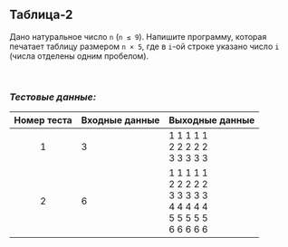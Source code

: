 ## Таблица-2

Дано натуральное число <code>n</code> (<code>n ≤ 9</code>). Напишите программу,
которая печатает таблицу размером <code>n × 5</code>, где в <code>i</code>-ой строке указано число <code>i</code></code> (числа отделены одним пробелом).

<br>

### *Тестовые данные:*

| Номер теста | Входные данные | Выходные данные                                                            |
|:-----------:|----------------|----------------------------------------------------------------------------|
|      1      | 3              | 1 1 1 1 1<br>2 2 2 2 2<br>3 3 3 3 3                                        |
|      2      | 6              | 1 1 1 1 1<br>2 2 2 2 2<br>3 3 3 3 3<br>4 4 4 4 4<br>5 5 5 5 5<br>6 6 6 6 6 |
